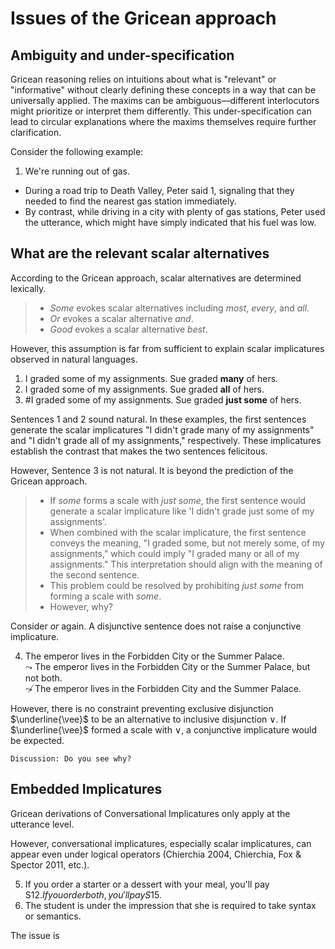 # Issues of the Gricean approach

## Ambiguity and under-specification

Gricean reasoning relies on intuitions about what is "relevant" or "informative" without clearly defining these concepts in a way that can be universally applied. The maxims can be ambiguous—different interlocutors might prioritize or interpret them differently. This under-specification can lead to circular explanations where the maxims themselves require further clarification. 

Consider the following example:

1. We're running out of gas.

- During a road trip to Death Valley, Peter said 1, signaling that they needed to find the nearest gas station immediately. 
- By contrast, while driving in a city with plenty of gas stations, Peter used the utterance, which might have simply indicated that his fuel was low.


## What are the relevant scalar alternatives

According to the Gricean approach, scalar alternatives are determined lexically. 

> - *Some* evokes scalar alternatives including *most*, *every*, and *all*.
> - *Or* evokes a scalar alternative *and*.
> - *Good* evokes a scalar alternative *best*.

However, this assumption is far from sufficient to explain scalar implicatures observed in natural languages. 

1. I graded some of my assignments. Sue graded **many** of hers.
2. I graded some of my assignments. Sue graded **all** of hers.
3. #I graded some of my assignments. Sue graded **just some** of hers.  

Sentences 1 and 2 sound natural. In these examples, the first sentences generate the scalar implicatures "I didn't grade many of my assignments" and "I didn't grade all of my assignments," respectively. These implicatures establish the contrast that makes the two sentences felicitous.

However, Sentence 3 is not natural. It is beyond the prediction of the Gricean approach. 

> - If *some* forms a scale with *just some*, the first sentence would generate a scalar implicature like 'I didn't grade just some of my assignments'. <br>
> - When combined with the scalar implicature, the first sentence conveys the meaning, "I graded some, but not merely some, of my assignments," which could imply "I graded many or all of my assignments." This interpretation should align with the meaning of the second sentence.
> - This problem could be resolved by prohibiting *just some* from forming a scale with *some*.
> - However, why?  

Consider *or* again. A disjunctive sentence does not raise a conjunctive implicature. 

4. The emperor lives in the Forbidden City or the Summer Palace. <br>
   $\leadsto$ The emperor lives in the Forbidden City or the Summer Palace, but not both. <br>
   $\not\leadsto$ The emperor lives in the Forbidden City and the Summer Palace.
   
However, there is no constraint preventing exclusive disjunction $\underline{\vee}$ to be an alternative to inclusive disjunction $\vee$. If $\underline{\vee}$ formed a scale with $\vee$, a conjunctive implicature would be expected. 

```
Discussion: Do you see why?
``` 

## Embedded Implicatures

Gricean derivations of Conversational Implicatures only apply at the utterance level. 

However, conversational implicatures, especially scalar implicatures, can appear even under logical operators (Chierchia 2004, Chierchia, Fox & Spector 2011, etc.). 

5. If you order a starter or a dessert with your meal, you'll pay S$12. If you order both, you'll pay S$15.
6. The student is under the impression that she is required to take syntax or semantics.

The issue is 



